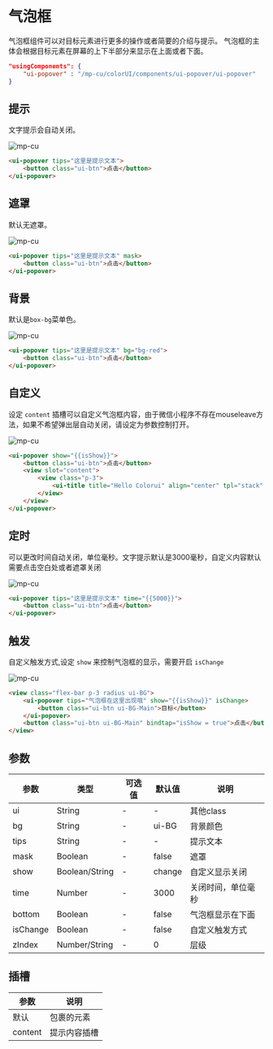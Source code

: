 # 气泡框

气泡框组件可以对目标元素进行更多的操作或者简要的介绍与提示。 气泡框的主体会根据目标元素在屏幕的上下半部分来显示在上面或者下面。

```json
"usingComponents": {
    "ui-popover" : "/mp-cu/colorUI/components/ui-popover/ui-popover"
}
```

## 提示

文字提示会自动关闭。

![mp-cu](https://color-ui.gitee.io/assest/mp-cu-doc/popover/popover-1.png)

```html
<ui-popover tips="这里是提示文本">
    <button class="ui-btn">点击</button>
</ui-popover>
```

## 遮罩

默认无遮罩。

![mp-cu](https://color-ui.gitee.io/assest/mp-cu-doc/popover/popover-2.png)

```html
<ui-popover tips="这里是提示文本" mask>
    <button class="ui-btn">点击</button>
</ui-popover>
```

## 背景

默认是`box-bg`菜单色。

![mp-cu](https://color-ui.gitee.io/assest/mp-cu-doc/popover/popover-3.png)

```html
<ui-popover tips="这里是提示文本" bg="bg-red">
    <button class="ui-btn">点击</button>
</ui-popover>
```

## 自定义

设定 `content` 插槽可以自定义气泡框内容，由于微信小程序不存在mouseleave方法，如果不希望弹出层自动关闭，请设定为参数控制打开。

![mp-cu](https://color-ui.gitee.io/assest/mp-cu-doc/popover/popover-4.png)

```html
<ui-popover show="{{isShow}}">
    <button class="ui-btn">点击</button>
    <view slot="content">
        <view class="p-3">
            <ui-title title="Hello Colorui" align="center" tpl="stack" hasLine/>
        </view>
    </view>
</ui-popover>
```

## 定时

可以更改时间自动关闭，单位毫秒。文字提示默认是3000毫秒，自定义内容默认需要点击空白处或者遮罩关闭

![mp-cu](https://color-ui.gitee.io/assest/mp-cu-doc/popover/popover-1.png)

```html
<ui-popover tips="这里是提示文本" time="{{5000}}">
    <button class="ui-btn">点击</button>
</ui-popover>
```

## 触发

自定义触发方式,设定 `show` 来控制气泡框的显示，需要开启 `isChange`

![mp-cu](https://color-ui.gitee.io/assest/mp-cu-doc/popover/popover-5.png)

```html
<view class="flex-bar p-3 radius ui-BG">
    <ui-popover tips="气泡框在这里出现哦" show="{{isShow}}" isChange>
        <button class="ui-btn ui-BG-Main">目标</button>
    </ui-popover>
    <button class="ui-btn ui-BG-Main" bindtap="isShow = true">点击</button>
</view>
```

## 参数

|  参数  |  类型  |  可选值  |  默认值  |       说明       |
|----------|----------|----------|----------|----------|
| ui | String | - | - | 其他class |
| bg | String | - | ui-BG | 背景颜色 |
| tips | String | - | - | 提示文本 |
| mask | Boolean | - | false | 遮罩 |
| show | Boolean/String | - | change | 自定义显示关闭 |
| time | Number | - | 3000 | 关闭时间，单位毫秒 |
| bottom | Boolean | - | false | 气泡框显示在下面 |
| isChange | Boolean | - | false | 自定义触发方式 |
| zIndex | Number/String | - | 0 | 层级 |


## 插槽

|  参数  |       说明       |
|----------|----------|
| 默认 | 包裹的元素 |
| content | 提示内容插槽 |

